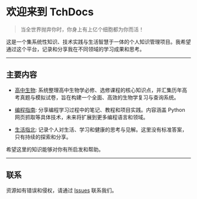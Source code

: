 # 欢迎来到 TchDocs

> 当全世界抛弃你时，你身上有上亿个细胞都为你而活！

这是一个集系统性知识、技术实践与生活智慧于一体的个人知识管理项目。我希望通过这个平台，记录和分享我在不同领域的学习成果和思考。

---

## 主要内容

*   [高中生物](/biology/): 系统整理高中生物学必修、选修课程的核心知识点，并汇集历年高考真题与模拟试卷，旨在构建一个全面、高效的生物学复习与查询系统。

*   [编程指南](/code/): 分享编程学习过程中的笔记、教程和项目实践。内容涵盖 Python 网页抓取等具体技术，未来将扩展到更多编程语言和领域。

*   [生活指北](/insights/): 记录个人对生活、学习和健康的思考与见解。这里没有标准答案，只有持续的探索和分享。

希望这里的知识能够对你有所启发和帮助。

---

## 联系

资源如有错误和侵权，请通过 [Issues](https://github.com/lss53/tch-docs/issues) 联系我们。


